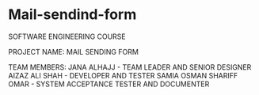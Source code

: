 # Mail-sendind-form
SOFTWARE ENGINEERING COURSE

PROJECT NAME: MAIL SENDING FORM

TEAM MEMBERS:
JANA ALHAJJ - TEAM LEADER AND SENIOR DESIGNER
AIZAZ ALI SHAH - DEVELOPER AND TESTER
SAMIA OSMAN SHARIFF OMAR - SYSTEM ACCEPTANCE TESTER AND DOCUMENTER
